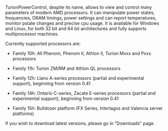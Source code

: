 TurionPowerControl, despite its name, allows to view and control many parameters of modern AMD processors.
It can manipulate power states, frequencies, DRAM timings, power settings and can report temperatures, monitor pstate changes and precise cpu usage.
It is available for Windows and Linux, for both 32 bit and 64 bit architectures and fully supports multiprocessor machines.

Currently supported processors are:

- Family 10h: All Phenom, Phenom II, Athlon II, Turion Mxxx and Pxxx processors

- Family 11h: Turion ZM/RM and Athlon QL processors

- Family 12h: Llano A-series processors (partial and experimental support), beginning from version 0.41

- Family 14h: Ontario C-series, Zacate E-series processors (partial and experimental support), beginning from version 0.41

- Family 15h: Bulldozer platform (FX Series, Interlagos and Valencia server platforms)

If you wish to download latest versions, please go in "Downloads" page.
